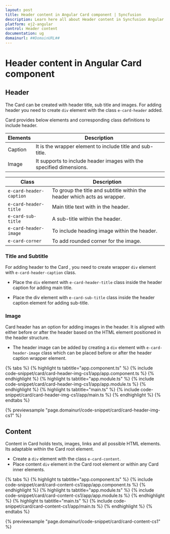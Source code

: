 ```yaml
---
layout: post
title: Header content in Angular Card component | Syncfusion
description: Learn here all about Header content in Syncfusion Angular Card component of Syncfusion Essential JS 2 and more.
platform: ej2-angular
control: Header content 
documentation: ug
domainurl: ##DomainURL##
---
```


# Header content in Angular Card component

## Header

The Card can be created with header title, sub title and images. For adding header you need to
create `div` element with the class `e-card-header` added.

Card provides below elements and corresponding class definitions to include header.

Elements   | Description
------------ | -------------
Caption | It is the wrapper element to include title and sub-title.
Image | It supports to include header images with the specified dimensions.

Class   | Description
------------ | -------------
`e-card-header-caption` | To group the title and subtitle within the header which acts as wrapper.
`e-card-header-title` |  Main title text with in the header.
`e-card-sub-title` | A sub-title within the header.
`e-card-header-image` | To include heading image within the header.
`e-card-corner` | To add rounded corner for the image.

### Title and Subtitle

For adding header to the Card , you need to create wrapper `div` element with `e-card-header-caption` class.

* Place the `div` element with `e-card-header-title` class inside the header caption for adding main title.

* Place the div element with `e-card-sub-title` class inside the header caption element for adding sub-title.

### Image

Card header has an option for adding images in the header. It is aligned with either before or
after the header based on the HTML element positioned in the header structure.

* The header image can be added by creating a `div` element with `e-card-header-image` class
which can be placed before or after the header caption wrapper element.

{% tabs %}
{% highlight ts tabtitle="app.component.ts" %}
{% include code-snippet/card/card-header-img-cs1/app/app.component.ts %}
{% endhighlight %}
{% highlight ts tabtitle="app.module.ts" %}
{% include code-snippet/card/card-header-img-cs1/app/app.module.ts %}
{% endhighlight %}
{% highlight ts tabtitle="main.ts" %}
{% include code-snippet/card/card-header-img-cs1/app/main.ts %}
{% endhighlight %}
{% endtabs %}
  
{% previewsample "page.domainurl/code-snippet/card/card-header-img-cs1" %}

## Content

Content in Card holds texts, images, links and all possible HTML elements. Its adaptable within the Card root element.

* Create a `div` element with the class `e-card-content`.
* Place content `div` element in the Card root element or within any Card inner elements.

{% tabs %}
{% highlight ts tabtitle="app.component.ts" %}
{% include code-snippet/card/card-content-cs1/app/app.component.ts %}
{% endhighlight %}
{% highlight ts tabtitle="app.module.ts" %}
{% include code-snippet/card/card-content-cs1/app/app.module.ts %}
{% endhighlight %}
{% highlight ts tabtitle="main.ts" %}
{% include code-snippet/card/card-content-cs1/app/main.ts %}
{% endhighlight %}
{% endtabs %}
  
{% previewsample "page.domainurl/code-snippet/card/card-content-cs1" %}